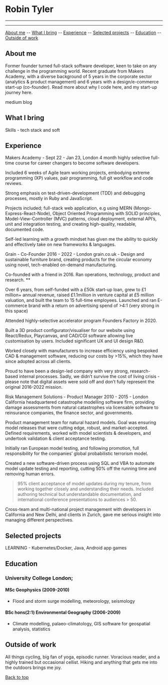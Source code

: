 # Robin Tyler
***
***

[About me](#me) --  [What I bring](#whatibring) -- [Experience](#experience) -- [Selected projects](#selectedprojects) -- [Education](#education) -- [Outside of work](#outsideofwork)

## <a name="me">About me</a>

Former founder turned full-stack software developer, keen to take on any challenge in the programming world. Recent graduate from Makers Academy, with a diverse background of 5 years in the corporate sector (analytics & product management) and 6 years with a design/e-commerce start-up (co-founder). Read more about why I code here, and my start-up journey here.
 
 medium blog


## <a name="whatibring">What I bring</a>
Skills - tech stack and soft



## <a name="experience">Experience</a>

Makers Academy - Sept 22 - Jan 23, London
4 month highly selective full-time course for career changers to become software developers.

Included 6 weeks of Agile team working projects, embodying extreme programming (XP) values, pair programming, full git workflow and code reviews.

Strong emphasis on test-driven-development (TDD) and debugging processes, mostly in Ruby and JavaScript.

Projects included; full-stack web application, e.g using MERN (Mongo-Express-React-Node), Object Oriented Programming with SOLID principles, Model-View-Controller (MVC) patterns, cloud deployment, external API’s, unit and integration testing, and creating high-quality, readable, documented code.

Self-led learning with a growth mindset has given me the ability to quickly and effectively take on new frameworks & languages.


Grain - Co-Founder 2016 - 2022 - London
grain.co.uk - Design and sustainable furniture brand, creating products for the circular economy using novel, tech-enabled on-demand manufacturing.

Co-founded with a friend in 2016. Ran operations, technology, product and research. **

Over 6 years, from self-funded with a £50k start-up loan, grew to £1 million+ annual revenue, raised £1.1million in venture capital at £5 million valuation, and built the team to 15 full-time employees. Launched and ran E-commerce brand with a return on advertising spend of >4:1 (very strong in this space)

Attended highly-selective accelerator program Founders Factory in 2020.

Built a 3D product configurator/visualiser for our website using React/Redux, Playcanvas, and CAD/CGI software allowing live customisation by users. Included significant UX and UI design R&D.

Worked closely with manufacturers to increase efficiency using bespoked CAD & management software, reducing our costs by >15%, which they have since adopted across all clients.



Proud to have been a design-led company with very strong, research-based internal processes. Sadly, we didn’t survive the cost of living crisis - please note that digital assets were sold off and don’t fully represent the original 2016-2022 mission.

Risk Management Solutions - Product Manager 2010 - 2015 - London
California headquartered catastrophe modelling software firm, providing damage assessments from natural catastrophes via licensable software to reinsurance companies, the finance sector, and governments.

Product management team for natural hazard models. Goal was ensuring model releases that were cutting edge, robust, and market-accepted.  Defined requirements, worked with model scientists & developers, and undertook validation & client acceptance testing.

Initially ran European model testing, and following promotion, full responsibility for the companies’ global probabilistic terrorism model.

Created a new software-driven process using SQL and VBA to automate model update testing and reporting, cutting 50% off the running time and removing human errors. 

>95% client acceptance of model updates during my tenure, from working together closely and understanding their needs. Included authoring technical but understandable documentation, and international conference presentations to audiences > 50.

Cross-team and multi-national project management with developers in California and New Delhi, and clients in Zurich, gave me serious insight into managing different perspectives. 

## <a name="selectedprojects">Selected projects</a>
LEARNING - Kubernetes/Docker, Java, Android app games



## <a name="education">Education</a>

### University College London;

#### MSc Geophysics (2009-2010) 
* Flood and storm surge modelling, meteorology, seismology

#### BSc hons(2:1) Environmental Geography (2006-2009) 
* Climate modelling, palaeo-climatology, GIS software for geospatial analysis, statistics

## <a name="outsideofwork">Outside of work</a> 
All things cycling, big fan of yoga, episodic runner. Voracious reader, and a highly trained but occasional cellist. Hiking and anything that gets me into the outdoors brings me joy.
 
[Back to top](#Robin)